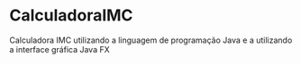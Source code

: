 # CalculadoraIMC
Calculadora IMC utilizando a linguagem de programação Java e a utilizando a interface gráfica Java FX 

